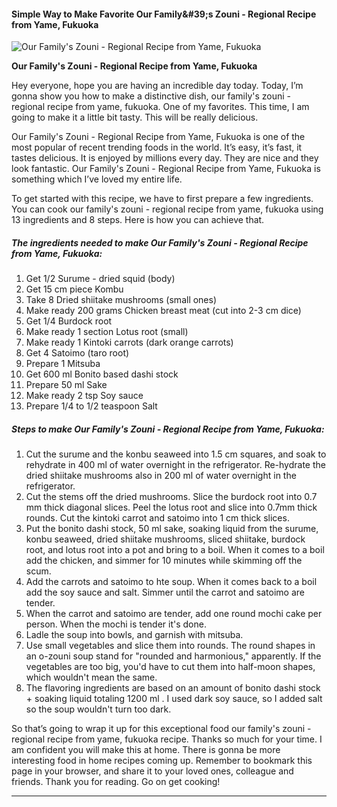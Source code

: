             

#### Simple Way to Make Favorite Our Family&amp;#39;s Zouni - Regional Recipe from Yame, Fukuoka

![Our Family's Zouni - Regional Recipe from Yame, Fukuoka](https://img-global.cpcdn.com/recipes/5824139066605568/751x532cq70/our-familys-zouni-regional-recipe-from-yame-fukuoka-recipe-main-photo.jpg)

**Our Family's Zouni - Regional Recipe from Yame, Fukuoka**

Hey everyone, hope you are having an incredible day today. Today, I’m gonna show you how to make a distinctive dish, our family's zouni - regional recipe from yame, fukuoka. One of my favorites. This time, I am going to make it a little bit tasty. This will be really delicious.

Our Family's Zouni - Regional Recipe from Yame, Fukuoka is one of the most popular of recent trending foods in the world. It’s easy, it’s fast, it tastes delicious. It is enjoyed by millions every day. They are nice and they look fantastic. Our Family's Zouni - Regional Recipe from Yame, Fukuoka is something which I’ve loved my entire life.

To get started with this recipe, we have to first prepare a few ingredients. You can cook our family's zouni - regional recipe from yame, fukuoka using 13 ingredients and 8 steps. Here is how you can achieve that.

##### The ingredients needed to make Our Family's Zouni - Regional Recipe from Yame, Fukuoka:

1.  Get 1/2 Surume - dried squid (body)
2.  Get 15 cm piece Kombu
3.  Take 8 Dried shiitake mushrooms (small ones)
4.  Make ready 200 grams Chicken breast meat (cut into 2-3 cm dice)
5.  Get 1/4 Burdock root
6.  Make ready 1 section Lotus root (small)
7.  Make ready 1 Kintoki carrots (dark orange carrots)
8.  Get 4 Satoimo (taro root)
9.  Prepare 1 Mitsuba
10.  Get 600 ml Bonito based dashi stock
11.  Prepare 50 ml Sake
12.  Make ready 2 tsp Soy sauce
13.  Prepare 1/4 to 1/2 teaspoon Salt

##### Steps to make Our Family's Zouni - Regional Recipe from Yame, Fukuoka:

1.  Cut the surume and the konbu seaweed into 1.5 cm squares, and soak to rehydrate in 400 ml of water overnight in the refrigerator. Re-hydrate the dried shiitake mushrooms also in 200 ml of water overnight in the refrigerator.
2.  Cut the stems off the dried mushrooms. Slice the burdock root into 0.7 mm thick diagonal slices. Peel the lotus root and slice into 0.7mm thick rounds. Cut the kintoki carrot and satoimo into 1 cm thick slices.
3.  Put the bonito dashi stock, 50 ml sake, soaking liquid from the surume, konbu seaweed, dried shiitake mushrooms, sliced shiitake, burdock root, and lotus root into a pot and bring to a boil. When it comes to a boil add the chicken, and simmer for 10 minutes while skimming off the scum.
4.  Add the carrots and satoimo to hte soup. When it comes back to a boil add the soy sauce and salt. Simmer until the carrot and satoimo are tender.
5.  When the carrot and satoimo are tender, add one round mochi cake per person. When the mochi is tender it's done.
6.  Ladle the soup into bowls, and garnish with mitsuba.
7.  Use small vegetables and slice them into rounds. The round shapes in an o-zouni soup stand for "rounded and harmonious," apparently. If the vegetables are too big, you'd have to cut them into half-moon shapes, which wouldn't mean the same.
8.  The flavoring ingredients are based on an amount of bonito dashi stock + soaking liquid totaling 1200 ml . I used dark soy sauce, so I added salt so the soup wouldn't turn too dark.

So that’s going to wrap it up for this exceptional food our family's zouni - regional recipe from yame, fukuoka recipe. Thanks so much for your time. I am confident you will make this at home. There is gonna be more interesting food in home recipes coming up. Remember to bookmark this page in your browser, and share it to your loved ones, colleague and friends. Thank you for reading. Go on get cooking!

* * *